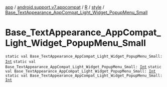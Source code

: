 [app](../../../index.md) / [android.support.v7.appcompat](../../index.md) / [R](../index.md) / [style](index.md) / [Base_TextAppearance_AppCompat_Light_Widget_PopupMenu_Small](.)

# Base_TextAppearance_AppCompat_Light_Widget_PopupMenu_Small

`static val Base_TextAppearance_AppCompat_Light_Widget_PopupMenu_Small: `[`Int`](https://kotlinlang.org/api/latest/jvm/stdlib/kotlin/-int/index.html)
`static val Base_TextAppearance_AppCompat_Light_Widget_PopupMenu_Small: `[`Int`](https://kotlinlang.org/api/latest/jvm/stdlib/kotlin/-int/index.html)
`static val Base_TextAppearance_AppCompat_Light_Widget_PopupMenu_Small: `[`Int`](https://kotlinlang.org/api/latest/jvm/stdlib/kotlin/-int/index.html)
`static val Base_TextAppearance_AppCompat_Light_Widget_PopupMenu_Small: `[`Int`](https://kotlinlang.org/api/latest/jvm/stdlib/kotlin/-int/index.html)